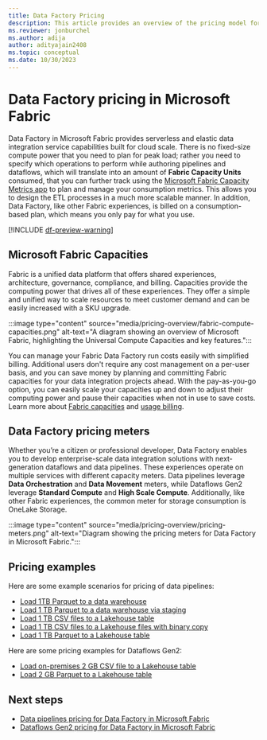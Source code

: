 ```yaml
---
title: Data Factory Pricing
description: This article provides an overview of the pricing model for Data Factory in Microsoft Fabric.
ms.reviewer: jonburchel
ms.author: adija
author: adityajain2408
ms.topic: conceptual
ms.date: 10/30/2023
---
```


# Data Factory pricing in Microsoft Fabric

Data Factory in Microsoft Fabric provides serverless and elastic data integration service capabilities built for cloud scale. There is no fixed-size compute power that you need to plan for peak load; rather you need to specify which operations to perform while authoring pipelines and dataflows, which will translate into an amount of **Fabric Capacity Units** consumed, that you can further track using the [Microsoft Fabric Capacity Metrics app](../enterprise/metrics-app) to plan and manage your consumption metrics. This allows you to design the ETL processes in a much more scalable manner. In addition, Data Factory, like other Fabric experiences, is billed on a consumption-based plan, which means you only pay for what you use.

[!INCLUDE [df-preview-warning](includes/data-factory-preview-warning.md)]

## Microsoft Fabric Capacities

Fabric is a unified data platform that offers shared experiences, architecture, governance, compliance, and billing. Capacities provide the computing power that drives all of these experiences. They offer a simple and unified way to scale resources to meet customer demand and can be easily increased with a SKU upgrade.

:::image type="content" source="media/pricing-overview/fabric-compute-capacities.png" alt-text="A diagram showing an overview of Microsoft Fabric, highlighting the Universal Compute Capacities and key features.":::

You can manage your Fabric Data Factory run costs easily with simplified billing. Additional users don't require any cost management on a per-user basis, and you can save money by planning and committing Fabric capacities for your data integration projects ahead. With the pay-as-you-go option, you can easily scale your capacities up and down to adjust their computing power and pause their capacities when not in use to save costs. Learn more about [Fabric capacities](../enterprise/licenses.md) and [usage billing](../enterprise/azure-billing.md).

## Data Factory pricing meters

Whether you’re a citizen or professional developer, Data Factory enables you to develop enterprise-scale data integration solutions with next-generation dataflows and data pipelines. These experiences operate on multiple services with different capacity meters. Data pipelines leverage **Data Orchestration** and **Data Movement** meters, while Dataflows Gen2 leverage **Standard Compute** and **High Scale Compute**. Additionally, like other Fabric experiences, the common meter for storage consumption is OneLake Storage.

:::image type="content" source="media/pricing-overview/pricing-meters.png" alt-text="Diagram showing the pricing meters for Data Factory in Microsoft Fabric.":::

## Pricing examples

Here are some example scenarios for pricing of data pipelines:

- [Load 1TB Parquet to a data warehouse](pricing-scenario-load-1tb-parquet-to-data-warehouse.md)
- [Load 1 TB Parquet to a data warehouse via staging](pricing-scenario-load-1tb-parquet-to-data-warehouse-staging.md)
- [Load 1 TB CSV files to a Lakehouse table](pricing-scenario-load-1tb-csv-to-lakehouse-table.md)
- [Load 1 TB CSV files to a Lakehouse files with binary copy](pricing-scenario-load-1tb-csv-to-lakehouse-files.md)
- [Load 1 TB Parquet to a Lakehouse table](pricing-scenario-load-1tb-parquet-to-lakehouse-table.md)

Here are some pricing examples for Dataflows Gen2:

- [Load on-premises 2 GB CSV file to a Lakehouse table](pricing-scenario-dataflows-gen2-load-2gb-csv-to-lakehouse-table.md)
- [Load 2 GB Parquet to a Lakehouse table](pricing-scenario-dataflows-gen2-load-2gb-parquet-to-lakehouse-table.md)

## Next steps

- [Data pipelines pricing for Data Factory in Microsoft Fabric](pricing-pipelines.md)
- [Dataflows Gen2 pricing for Data Factory in Microsoft Fabric](pricing-dataflows-gen2.md)
